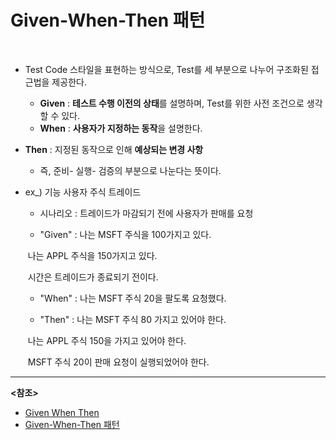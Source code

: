 # Given-When-Then 패턴

<br>

- Test Code  스타일을 표현하는 방식으로, Test를 세 부분으로 나누어 구조화된 접근법을 제공한다.
  
  - **Given** : **테스트 수행 이전의 상태**를 설명하며, Test를 위한 사전 조건으로 생각할 수 있다.
  - **When** : **사용자가 지정하는 동작**을 설명한다.
- **Then** : 지정된 동작으로 인해 **예상되는 변경 사항**
  - 즉, 준비- 실행- 검증의 부분으로 나눈다는 뜻이다.
  
- ex_) 기능 사용자 주식 트레이드

  - 시나리오 : 트레이드가 마감되기 전에 사용자가 판매를 요청

  - "Given" : 나는 MSFT 주식을 100가지고 있다. 

  ​			    나는 APPL 주식을 150가지고 있다. 

  ​		        시간은 트레이드가 종료되기 전이다. 

  - "When" :  나는 MSFT 주식 20을 팔도록 요청했다. 

  - "Then"   : 나는 MSFT 주식 80 가지고 있어야 한다.

  ​	                    나는 APPL 주식 150을 가지고 있어야 한다.

  ​	                    MSFT 주식 20이 판매 요청이 실행되었어야 한다.

------

**<참조>**

- [Given When Then](https://velog.io/@koseungbin/Given-When-Then)
- [Given-When-Then 패턴](https://kchanguk.tistory.com/40)